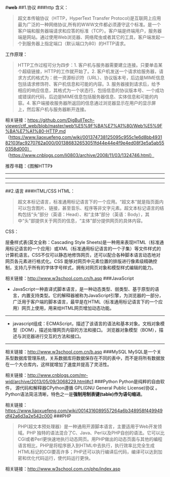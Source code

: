 #**web**
##1.协议
###http
含义：
>超文本传输协议（HTTP，HyperText Transfer Protocol)是互联网上应用最为广泛的一种网络协议,所有的WWW文件都必须遵守这个标准。是一个客户端和服务器端请求和应答的标准（TCP）。客户端是终端用户，服务器端是网站。通过使用Web浏览器、网络爬虫或者其它的工具，客户端发起一个到服务器上指定端口（默认端口为80）的HTTP请求。

工作原理：
>HTTP工作过程可分为四步：1. 客户机与服务器需要建立连接。只要单击某个超级链接，HTTP的工作就开始了。2. 客户机发送一个请求给服务器，请求方式的格式为：统一资源标识符（URL）、协议版本号，后边是MIME信息包括请求修饰符、客户机信息和可能的内容。3. 服务器接到请求后，给予相应的响应信息，其格式为一个状态行，包括信息的协议版本号、一个成功或错误的代码，后边是MIME信息包括服务器信息、实体信息和可能的内容。4. 客户端接收服务器所返回的信息通过浏览器显示在用户的显示屏上，然后客户机与服务器断开连接。

相关链接：https://github.com/DigBullTech-viewer/ctf_web/blob/master/web%E5%9F%BA%E7%A1%80/Web%E5%9F%BA%E7%A1%80-HTTP.md
（https://www.liaoxuefeng.com/wiki/001374738125095c955c1e6d8bb493182103fac9270762a000/001386832653051fd44e44e4f9e4ed08f3e5a5ab550358d000）
（https://www.cnblogs.com/li0803/archive/2008/11/03/1324746.html）

推荐书籍：《图解HTTP》

----------

----------

----------

##2.语言
###HTML/CSS
HTML：
>超文本标记语言，标准通用标记语言下的一个应用。“超文本”就是指页面内可以包含图片、链接，甚至音乐、程序等非文字元素。超文本标记语言的结构包括“头”部分（英语：Head）、和“主体”部分（英语：Body），其中“头”部提供关于网页的信息，“主体”部分提供网页的具体内容。

CSS：
>
层叠样式表(英文全称：Cascading Style Sheets)是一种用来表现HTML（标准通用标记语言的一个应用）或XML（标准通用标记语言的一个子集）等文件样式的计算机语言。CSS不仅可以静态地修饰网页，还可以配合各种脚本语言动态地对网页各元素进行格式化。CSS 能够对网页中元素位置的排版进行像素级精确控制，支持几乎所有的字体字号样式，拥有对网页对象和模型样式编辑的能力。

相关链接：http://www.w3school.com.cn/h.asp
###JavaScript


- JavaScript一种直译式脚本语言，是一种动态类型、弱类型、基于原型的语言，内置支持类型。它的解释器被称为JavaScript引擎，为浏览器的一部分，广泛用于客户端的脚本语言，最早是在HTML（标准通用标记语言下的一个应用）网页上使用，用来给HTML网页增加动态功能。

----------
- javascript组成：ECMAScript，描述了该语言的语法和基本对象。文档对象模型（DOM），描述处理网页内容的方法和接口。 浏览器对象模型（BOM），描述与浏览器进行交互的方法和接口。

----------

相关链接：http://www.w3school.com.cn/b.asp
###MySQL
MySQL是一个关系型数据库管理系统，关系数据库将数据保存在不同的表中，而不是将所有数据放在一个大仓库内，这样就增加了速度并提高了灵活性。

相关链接：http://www.cnblogs.com/mr-wid/archive/2013/05/09/3068229.html#c1
###Python
Python是纯粹的自由软件， 源代码和解释器CPython遵循 GPL(GNU General Public License)协议  。Python语法简洁清晰，特色之一是**强制用制表键(table)作为语句缩进**。

相关链接：https://www.liaoxuefeng.com/wiki/0014316089557264a6b348958f449949df42a6d3a2e542c000
###PHP
>PHP(超文本预处理器）是一种通用开源脚本语言，主要适用于Web开发领域。PHP 独特的语法混合了C、Java、Perl以及PHP自创的语法。它可以比CGI或者Perl更快速地执行动态网页。用PHP做出的动态页面与其他的编程语言相比，PHP是将程序嵌入到HTML中去执行，执行效率比完全生成HTML标记的CGI要高许多；PHP还可以执行编译后代码，编译可以达到加密和优化代码运行，使代码运行更快。

相关链接：http://www.w3school.com.cn/php/index.asp
